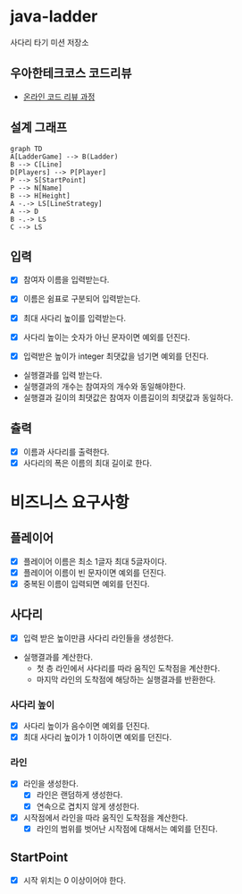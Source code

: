 # java-ladder

사다리 타기 미션 저장소

## 우아한테크코스 코드리뷰

- [온라인 코드 리뷰 과정](https://github.com/woowacourse/woowacourse-docs/blob/master/maincourse/README.md)

## 설계 그래프
```mermaid
graph TD
A[LadderGame] --> B(Ladder)
B --> C[Line]
D[Players] --> P[Player]
P --> S[StartPoint]
P --> N[Name]
B --> H[Height]
A -.-> LS[LineStrategy]
A --> D
B -.-> LS
C --> LS
```

## 입력
- [x] 참여자 이름을 입력받는다.
- [x] 이름은 쉼표로 구분되어 입력받는다.

- [x] 최대 사다리 높이를 입력받는다.
- [x] 사다리 높이는 숫자가 아닌 문자이면 예외를 던진다.
- [x] 입력받은 높이가 integer 최댓값을 넘기면 예외를 던진다.

- 실헹결과를 입력 받는다.
- 실행결과의 개수는 참여자의 개수와 동일해야한다.
- 실행결과 길이의 최댓값은 참여자 이름길이의 최댓값과 동일하다.

## 츌력
- [x] 이름과 사다리를 출력한다.
- [x] 사다리의 폭은 이름의 최대 길이로 한다.

# 비즈니스 요구사항

## 플레이어
- [x] 플레이어 이름은 최소 1글자 최대 5글자이다.
- [x] 플레이어 이름이 빈 문자이면 예외를 던진다.
- [x] 중복된 이름이 입력되면 예외를 던진다.

## 사다리
- [x] 입력 받은 높이만큼 사다리 라인들을 생성한다.
- 실행결과를 계산한다.
  - 첫 층 라인에서 사다리를 따라 움직인 도착점을 계산한다. 
  - 마지막 라인의 도착점에 해당하는 실행결과를 반환한다.
  
### 사다리 높이
- [x] 사다리 높이가 음수이면 예외를 던진다.
- [x] 최대 사다리 높이가 1 이하이면 예외를 던진다.
### 라인
- [x] 라인을 생성한다.
  - [x] 라인은 랜덤하게 생성한다.
  - [x] 연속으로 겹치지 않게 생성한다.
- [x] 시작점에서 라인을 따라 움직인 도착점을 계산한다.
  - [x] 라인의 범위를 벗어난 시작점에 대해서는 예외를 던진다.
 
## StartPoint
- [x] 시작 위치는 0 이상이어야 한다.
